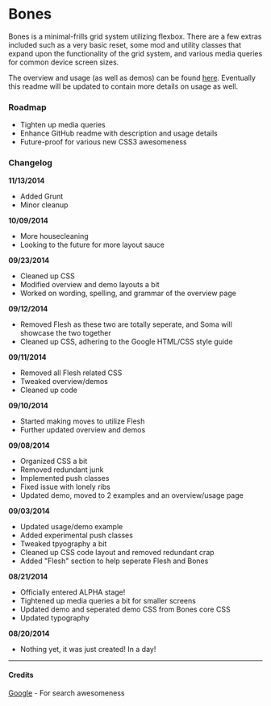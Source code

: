 # Bones
Bones is a minimal-frills grid system utilizing flexbox. There are a few extras
included such as a very basic reset, some mod and utility classes that expand upon the
functionality of the grid system, and various media queries for common device screen
sizes.

The overview and usage (as well as demos) can be found [here](http://derjyn.github.io/work/bones).
Eventually this readme will be updated to contain more details on usage as well.


### Roadmap
* Tighten up media queries
* Enhance GitHub readme with description and usage details
* Future-proof for various new CSS3 awesomeness


### Changelog
**11/13/2014**
* Added Grunt
* Minor cleanup

**10/09/2014**
* More housecleaning
* Looking to the future for more layout sauce

**09/23/2014**
* Cleaned up CSS
* Modified overview and demo layouts a bit
* Worked on wording, spelling, and grammar of the overview page

**09/12/2014**
* Removed Flesh as these two are totally seperate, and Soma will showcase the two together
* Cleaned up CSS, adhering to the Google HTML/CSS style guide

**09/11/2014**
* Removed all Flesh related CSS
* Tweaked overview/demos
* Cleaned up code

**09/10/2014**
* Started making moves to utilize Flesh
* Further updated overview and demos

**09/08/2014**
* Organized CSS a bit
* Removed redundant junk
* Implemented push classes
* Fixed issue with lonely ribs
* Updated demo, moved to 2 examples and an overview/usage page

**09/03/2014**
* Updated usage/demo example
* Added experimental push classes
* Tweaked tpyography a bit
* Cleaned up CSS code layout and removed redundant crap
* Added "Flesh" section to help seperate Flesh and Bones

**08/21/2014**
* Officially entered ALPHA stage!
* Tightened up media queries a bit for smaller screens
* Updated demo and seperated demo CSS from Bones core CSS
* Updated typography

**08/20/2014**
* Nothing yet, it was just created! In a day!

---

#### Credits
[Google](http://google.com) \- For search awesomeness
